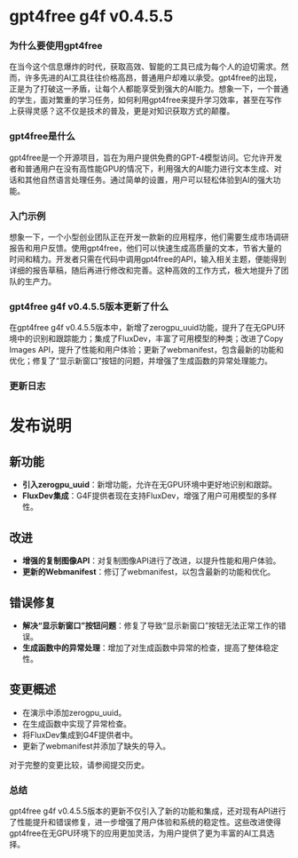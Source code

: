 # gpt4free g4f v0.4.5.5
### 为什么要使用gpt4free

在当今这个信息爆炸的时代，获取高效、智能的工具已成为每个人的迫切需求。然而，许多先进的AI工具往往价格高昂，普通用户却难以承受。gpt4free的出现，正是为了打破这一矛盾，让每个人都能享受到强大的AI能力。想象一下，一个普通的学生，面对繁重的学习任务，如何利用gpt4free来提升学习效率，甚至在写作上获得灵感？这不仅是技术的普及，更是对知识获取方式的颠覆。

### gpt4free是什么

gpt4free是一个开源项目，旨在为用户提供免费的GPT-4模型访问。它允许开发者和普通用户在没有高性能GPU的情况下，利用强大的AI能力进行文本生成、对话和其他自然语言处理任务。通过简单的设置，用户可以轻松体验到AI的强大功能。

### 入门示例

想象一下，一个小型创业团队正在开发一款新的应用程序，他们需要生成市场调研报告和用户反馈。使用gpt4free，他们可以快速生成高质量的文本，节省大量的时间和精力。开发者只需在代码中调用gpt4free的API，输入相关主题，便能得到详细的报告草稿，随后再进行修改和完善。这种高效的工作方式，极大地提升了团队的生产力。

### gpt4free g4f v0.4.5.5版本更新了什么

在gpt4free g4f v0.4.5.5版本中，新增了zerogpu_uuid功能，提升了在无GPU环境中的识别和跟踪能力；集成了FluxDev，丰富了可用模型的种类；改进了Copy Images API，提升了性能和用户体验；更新了webmanifest，包含最新的功能和优化；修复了“显示新窗口”按钮的问题，并增强了生成函数的异常处理能力。

### 更新日志

# 发布说明

## 新功能
- **引入zerogpu_uuid**：新增功能，允许在无GPU环境中更好地识别和跟踪。
- **FluxDev集成**：G4F提供者现在支持FluxDev，增强了用户可用模型的多样性。

## 改进
- **增强的复制图像API**：对复制图像API进行了改进，以提升性能和用户体验。
- **更新的Webmanifest**：修订了webmanifest，以包含最新的功能和优化。

## 错误修复
- **解决“显示新窗口”按钮问题**：修复了导致“显示新窗口”按钮无法正常工作的错误。
- **生成函数中的异常处理**：增加了对生成函数中异常的检查，提高了整体稳定性。

## 变更概述
- 在演示中添加zerogpu_uuid。
- 在生成函数中实现了异常检查。
- 将FluxDev集成到G4F提供者中。
- 更新了webmanifest并添加了缺失的导入。

对于完整的变更比较，请参阅提交历史。

### 总结

gpt4free g4f v0.4.5.5版本的更新不仅引入了新的功能和集成，还对现有API进行了性能提升和错误修复，进一步增强了用户体验和系统的稳定性。这些改进使得gpt4free在无GPU环境下的应用更加灵活，为用户提供了更为丰富的AI工具选择。